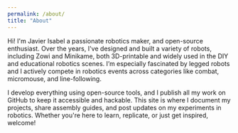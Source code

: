 ```yaml
---
permalink: /about/
title: "About"
---
```


Hi! I'm Javier Isabel a passionate robotics maker, and open-source enthusiast. Over the years, I've designed and built a variety of robots, including Zowi and Minikame, both 3D-printable and widely used in the DIY and educational robotics scenes. I’m especially fascinated by legged robots and I actively compete in robotics events across categories like combat, micromouse, and line-following.

I develop everything using open-source tools, and I publish all my work on GitHub to keep it accessible and hackable. This site is where I document my projects, share assembly guides, and post updates on my experiments in robotics. Whether you're here to learn, replicate, or just get inspired, welcome!